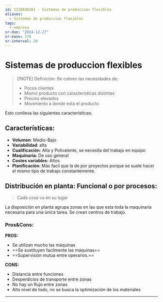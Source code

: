 ```yaml
---
id: 1728936361 - Sistemas de produccion flexibles
aliases:
  - Sistemas de produccion flexibles
tags:
  - empresa
sr-due: "2024-12-27"
sr-ease: 170
sr-interval: 20
---
```

# Sistemas de produccion flexibles

> [!NOTE] Definición: 
> Se cubren las necesidades de:
> + Pocos clientes
> + Mismo producto con características distintas
> + Precios elevados
> + Movimiento a donde esta el producto

Esto conlleva las siguientes características:
## Características:

+ **Volumen**: Medio-Bajo
+ **Variabilidad**: alta
+ **Cualificación**: Alta y Polivalente, se necesita del trabajo en equipo
+ **Maquinaria:** De uso general 
+ **Costes variables:** Altos 
+ **Planificación**: Más facil que la de por proyectos porque se suele hacer el mismo tipo de trabajo constantemente. 


## Distribución en planta: Funcional o por procesos:
> Cada cosa va en su lugar

La disposición en planta agrupa zonas en las que esta toda la maquinaria necesaria para una única tarea. Se crean centros de trabajo.

### Pros&Cons:

**PROS:**
+ Se utilizan mucho las máquinas
+ ==Se sustituyen facilmente las máquinas==
+ ==Supervisión mutua entre operarios.==

**CONS:**
+ Distancia entre funciones
+ Desperdicios de transporte entre zonas
+ No hay un flujo entre zonas 
+ Alto nivel de todo, no se busca la optimización de los materiales


***
